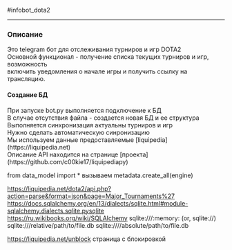 #infobot_dota2
___
<h3>Описание</h3>
Это telegram бот для отслеживания турниров и игр DOTA2<br/>
Основной функционал - получение списка текущих турниров и игр, возможность<br/>
включить уведомления о начале игры и получить ссылку на трансляцию.<br/>

<h4>Создание БД</h4>
При запуске bot.py выполняется подключение к БД<br/>
В случае отсутствия файла - создается новая БД и ее структура<br/>
Выполняется синхронизация актуальны турниров и игр<br/>
Нужно сделать автоматическую синронизацию <br/>
Мы используем данные предоставляемые [liquipedia](https://liquipedia.net)<br/>
Описание API находится на странице [проекта](https://github.com/c00kie17/liquipediapy)<br/>

from data_model import *
вызываем metadata.create_all(engine)

https://liquipedia.net/dota2/api.php?action=parse&format=json&page=Major_Tournaments%27
https://docs.sqlalchemy.org/en/13/dialects/sqlite.html#module-sqlalchemy.dialects.sqlite.pysqlite
https://ru.wikibooks.org/wiki/SQLAlchemy
sqlite:///:memory: (or, sqlite://)
sqlite:///relative/path/to/file.db
sqlite:////absolute/path/to/file.db

https://liquipedia.net/unblock страница с блокировкой